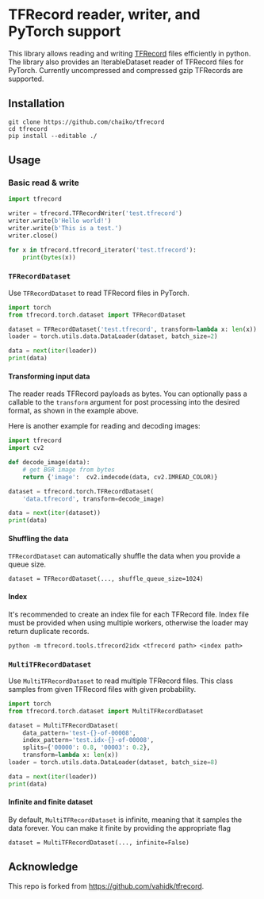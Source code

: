 # TFRecord reader, writer, and PyTorch support

This library allows reading and writing [TFRecord](https://www.tensorflow.org/tutorials/load_data/tfrecord#tfrecords_format_details) files efficiently in python. The library also provides an IterableDataset reader of TFRecord files for PyTorch. Currently uncompressed and compressed gzip TFRecords are supported.

## Installation

<!--
```pip3 install tfrecord```
-->

```shell
git clone https://github.com/chaiko/tfrecord
cd tfrecord
pip install --editable ./
```

## Usage

### Basic read & write

```python
import tfrecord

writer = tfrecord.TFRecordWriter('test.tfrecord')
writer.write(b'Hello world!')
writer.write(b'This is a test.')
writer.close()

for x in tfrecord.tfrecord_iterator('test.tfrecord'):
    print(bytes(x))
```

### `TFRecordDataset`

Use `TFRecordDataset` to read TFRecord files in PyTorch.

```python
import torch
from tfrecord.torch.dataset import TFRecordDataset

dataset = TFRecordDataset('test.tfrecord', transform=lambda x: len(x))
loader = torch.utils.data.DataLoader(dataset, batch_size=2)

data = next(iter(loader))
print(data)
```

#### Transforming input data

The reader reads TFRecord payloads as bytes. You can optionally pass a callable
to the `transform` argument for post processing into the desired format, as
shown in the example above.

Here is another example for reading and decoding images:

```python
import tfrecord
import cv2

def decode_image(data):
    # get BGR image from bytes
    return {'image':  cv2.imdecode(data, cv2.IMREAD_COLOR)}

dataset = tfrecord.torch.TFRecordDataset(
    'data.tfrecord', transform=decode_image)

data = next(iter(dataset))
print(data)
```

#### Shuffling the data

`TFRecordDataset` can automatically shuffle the data when you provide a queue size.
```
dataset = TFRecordDataset(..., shuffle_queue_size=1024)
```

#### Index

It's recommended to create an index file for each TFRecord file. Index file must be provided when using multiple workers, otherwise the loader may return duplicate records.
```
python -m tfrecord.tools.tfrecord2idx <tfrecord path> <index path>
```

### `MultiTFRecordDataset`

Use `MultiTFRecordDataset` to read multiple TFRecord files. This class samples from given TFRecord files with given probability.

```python
import torch
from tfrecord.torch.dataset import MultiTFRecordDataset

dataset = MultiTFRecordDataset(
    data_pattern='test-{}-of-00008',
    index_pattern='test.idx-{}-of-00008',
    splits={'00000': 0.8, '00003': 0.2},
    transform=lambda x: len(x))
loader = torch.utils.data.DataLoader(dataset, batch_size=8)

data = next(iter(loader))
print(data)
```

#### Infinite and finite dataset

By default, `MultiTFRecordDataset` is infinite, meaning that it samples the data forever. You can make it finite by providing the appropriate flag
```
dataset = MultiTFRecordDataset(..., infinite=False)
```

## Acknowledge

This repo is forked from https://github.com/vahidk/tfrecord.
